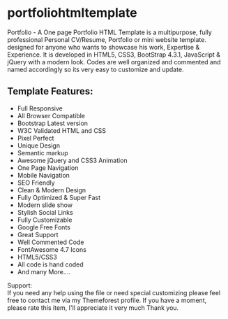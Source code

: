 # portfoliohtmltemplate
Portfolio - A One page Portfolio HTML Template is a multipurpose, fully professional Personal CV/Resume, Portfolio or mini website template. designed for anyone who wants to showcase his work, Expertise & Experience. It is  developed in HTML5, CSS3, BootStrap 4.3.1, 
JavaScript & jQuery with a modern look. Codes are well organized and commented and named accordingly so its very easy to customize and update.

<h2>Template Features:</h2>
<ul>
	<li>Full Responsive</li>
	<li>All Browser Compatible</li>
	<li>Bootstrap Latest version</li>
	<li>W3C Validated HTML and CSS</li>
	<li>Pixel Perfect</li>
	<li>Unique Design</li>
	<li>Semantic markup</li>
	<li>Awesome jQuery and CSS3 Animation</li>
	<li>One Page Navigation</li>
	<li>Mobile Navigation</li>
	<li>SEO Friendly</li>
	<li>Clean & Modern Design</li>
	<li>Fully Optimized &amp; Super Fast</li>
	<li>Modern slide show </li>
	<li>Stylish Social Links</li>
	<li>Fully Customizable</li>
	<li>Google Free Fonts</li>
	<li>Great Support</li>
	<li>Well Commented Code</li>
	<li>FontAwesome 4.7 Icons</li>
	<li>HTML5/CSS3</li>
	<li>All code is hand coded</li>
	<li>And many More....</li>

</ul>

 
 <p>Support: <br>
 If you need any help using the file or need special customizing please feel free to contact me via my Themeforest profile. If you have a moment, please rate this item, I'll appreciate it very much Thank you.</p>
